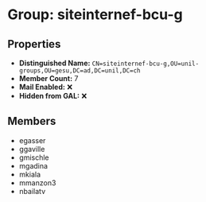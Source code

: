 # Group: siteinternef-bcu-g

## Properties

- **Distinguished Name:** `CN=siteinternef-bcu-g,OU=unil-groups,OU=gesu,DC=ad,DC=unil,DC=ch`
- **Member Count:** 7
- **Mail Enabled:** ❌
- **Hidden from GAL:** ❌

## Members

- egasser
- ggaville
- gmischle
- mgadina
- mkiala
- mmanzon3
- nbailatv
